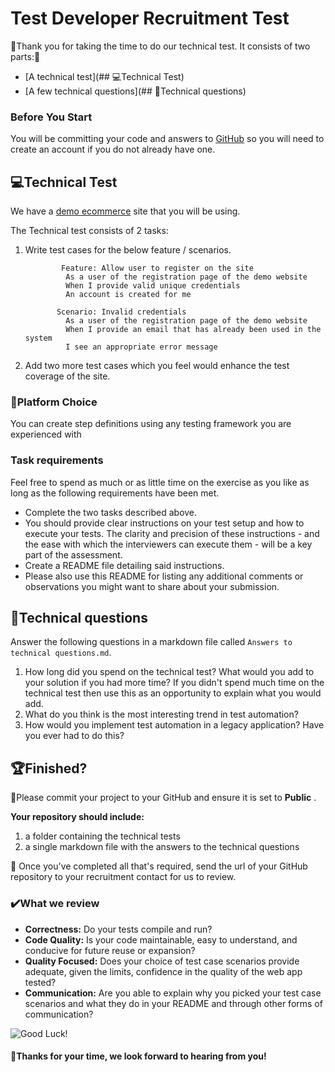 
Test Developer Recruitment Test
==================================

:rocket:Thank you for taking the time to do our technical test. It consists of two parts::rocket:

* [A technical test](## :computer:Technical Test)
* [A few technical questions](## :speech_balloon:Technical questions)

### Before You Start
You will be committing your code and answers to [GitHub](http://github.com) so you will need to create an account if you do not already have one. 



## :computer:Technical Test

We have a [demo ecommerce](http://104.42.251.168/) site that you will be using.

The Technical test consists of 2 tasks:

1. Write test cases for the below feature / scenarios.

		       Feature: Allow user to register on the site
				As a user of the registration page of the demo website
				When I provide valid unique credentials
				An account is created for me
			  
		      Scenario: Invalid credentials
				As a user of the registration page of the demo website
				When I provide an email that has already been used in the system
				I see an appropriate error message

2. Add two more test cases which you feel would enhance the test coverage of the site.


### :file_folder:Platform Choice

You can create step definitions using any testing framework you are experienced with

### Task requirements

Feel free to spend as much or as little time on the exercise as you like as long as the following requirements have been met.  

- Complete the two tasks described above.
- You should provide clear instructions on your test setup and how to execute your tests. The clarity and precision of these instructions - and the ease with which the interviewers can execute them - will be a key part of the assessment. 
- Create a README file detailing said instructions. 
- Please also use this README for listing any additional comments or observations you might want to share about your submission.

## :speech_balloon:Technical questions

Answer the following questions in a markdown file called `Answers to technical questions.md`.

1. How long did you spend on the technical test? What would you add to your solution if you had more time? If you didn't spend much time on the technical test then use this as an opportunity to explain what you would add.
2. What do you think is the most interesting trend in test automation?
3. How would you implement test automation in a legacy application? Have you ever had to do this?

## :trophy:Finished?

:triangular_flag_on_post:Please commit your project to your GitHub and ensure it is set to **Public** .

**Your repository should include:** 

1. a folder containing the technical tests
2. a single markdown file with the answers to the technical questions

:e-mail: Once you've completed all that's required, send the url of your GitHub repository to your recruitment contact for us to review.

### :heavy_check_mark:What we review

* **Correctness:** Do your tests compile and run?  
* **Code Quality:** Is your code maintainable, easy to understand, and conducive for future reuse or expansion?
* **Quality Focused:** Does your choice of test case scenarios provide adequate, given the limits, confidence in the quality of the web app tested?
* **Communication:** Are you able to explain why you picked your test case scenarios and what they do in your README and through other forms of communication?

![Good Luck!](http://i.imgur.com/DHxjAeQ.jpg)

#### :wave:Thanks for your time, we look forward to hearing from you!
